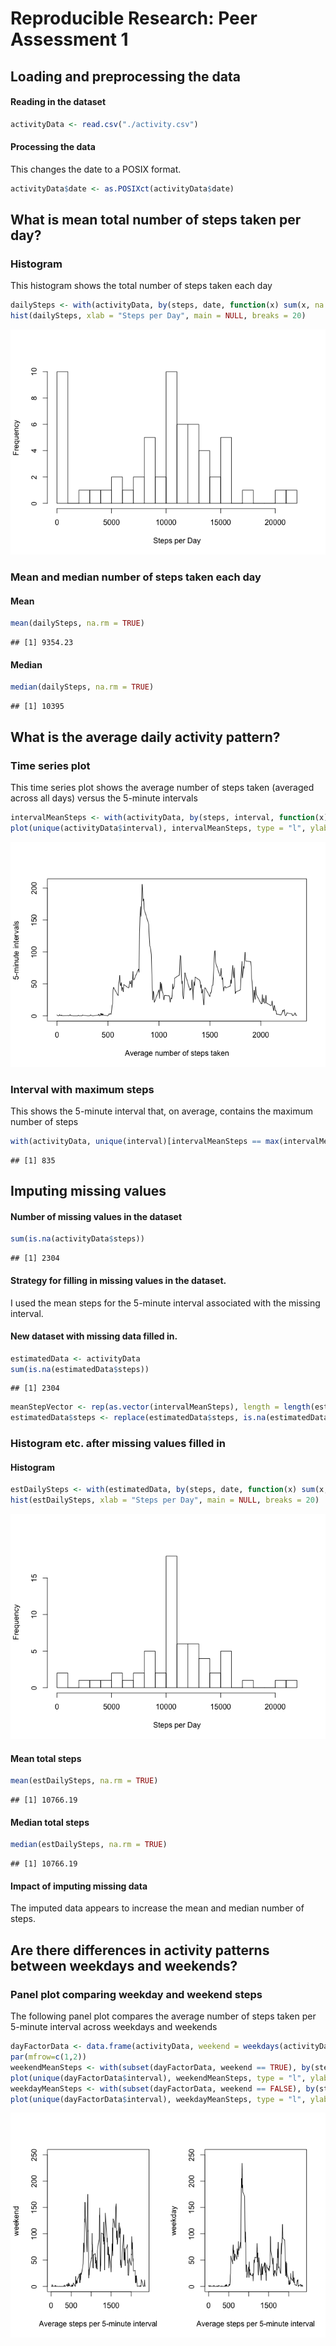 # Reproducible Research: Peer Assessment 1


## Loading and preprocessing the data

#### Reading in the dataset


```r
activityData <- read.csv("./activity.csv")
```
#### Processing the data
This changes the date to a POSIX format.

```r
activityData$date <- as.POSIXct(activityData$date)
```


## What is mean total number of steps taken per day?

### Histogram 

This histogram shows the total number of steps taken each day


```r
dailySteps <- with(activityData, by(steps, date, function(x) sum(x, na.rm = TRUE)))
hist(dailySteps, xlab = "Steps per Day", main = NULL, breaks = 20)
```

![](PA1_files/figure-html/unnamed-chunk-3-1.png) 

### Mean and median number of steps taken each day
#### Mean

```r
mean(dailySteps, na.rm = TRUE)
```

```
## [1] 9354.23
```
#### Median

```r
median(dailySteps, na.rm = TRUE)
```

```
## [1] 10395
```


## What is the average daily activity pattern?

### Time series plot 

This time series plot shows the average number of steps taken (averaged across all days) versus the 5-minute intervals

```r
intervalMeanSteps <- with(activityData, by(steps, interval, function(x) mean(x, na.rm = TRUE)))
plot(unique(activityData$interval), intervalMeanSteps, type = "l", ylab = "5-minute intervals", xlab = "Average number of steps taken")
```

![](PA1_files/figure-html/unnamed-chunk-6-1.png) 

### Interval with maximum steps

This shows   the 5-minute interval that, on average, contains the maximum number of steps

```r
with(activityData, unique(interval)[intervalMeanSteps == max(intervalMeanSteps)])
```

```
## [1] 835
```


## Imputing missing values

#### Number of missing values in the dataset


```r
sum(is.na(activityData$steps))
```

```
## [1] 2304
```

#### Strategy for filling in missing values in the dataset. 

I used the mean steps for the 5-minute interval associated with the missing interval.

#### New dataset with missing data filled in.



```r
estimatedData <- activityData
sum(is.na(estimatedData$steps))
```

```
## [1] 2304
```

```r
meanStepVector <- rep(as.vector(intervalMeanSteps), length = length(estimatedData$steps))
estimatedData$steps <- replace(estimatedData$steps, is.na(estimatedData$steps), meanStepVector[is.na(estimatedData$steps)])
```

### Histogram etc. after missing values filled in
#### Histogram

```r
estDailySteps <- with(estimatedData, by(steps, date, function(x) sum(x, na.rm = TRUE)))
hist(estDailySteps, xlab = "Steps per Day", main = NULL, breaks = 20)
```

![](PA1_files/figure-html/unnamed-chunk-10-1.png) 
#### Mean total steps 

```r
mean(estDailySteps, na.rm = TRUE)
```

```
## [1] 10766.19
```
#### Median total steps

```r
median(estDailySteps, na.rm = TRUE)
```

```
## [1] 10766.19
```
#### Impact of imputing missing data
The imputed data appears to increase the mean and median number of steps. 


## Are there differences in activity patterns between weekdays and weekends?


### Panel plot comparing weekday and weekend steps

The following panel plot compares the average number of steps taken per 5-minute interval across weekdays and weekends

```r
dayFactorData <- data.frame(activityData, weekend = weekdays(activityData$date) %in% c("Saturday", "Sunday"))
par(mfrow=c(1,2))
weekendMeanSteps <- with(subset(dayFactorData, weekend == TRUE), by(steps, interval, function(x) mean(x, na.rm = TRUE)))
plot(unique(dayFactorData$interval), weekendMeanSteps, type = "l", ylab = "weekend", ylim = c(0, 250), xlab = "Average steps per 5-minute interval")
weekdayMeanSteps <- with(subset(dayFactorData, weekend == FALSE), by(steps, interval, function(x) mean(x, na.rm = TRUE)))
plot(unique(dayFactorData$interval), weekdayMeanSteps, type = "l", ylab = "weekday", xlab = "Average steps per 5-minute interval", ylim = c(0, 250))
```

![](PA1_files/figure-html/unnamed-chunk-13-1.png) 

